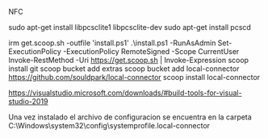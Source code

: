 NFC

sudo apt-get install libpcsclite1 libpcsclite-dev
sudo apt-get install pcscd


irm get.scoop.sh -outfile 'install.ps1'
.\install.ps1 -RunAsAdmin 
                Set-ExecutionPolicy -ExecutionPolicy RemoteSigned -Scope CurrentUser
                Invoke-RestMethod -Uri https://get.scoop.sh | Invoke-Expression
scoop install git
scoop bucket add extras
scoop bucket add local-connector https://github.com/souldpark/local-connector
scoop install local-connector

https://visualstudio.microsoft.com/downloads/#build-tools-for-visual-studio-2019

Una vez instalado el archivo de configuracion se encuentra en la carpeta C:\Windows\system32\config\systemprofile\.local-connector

